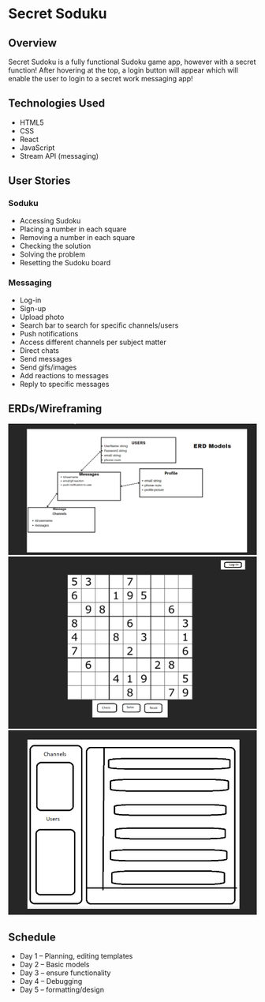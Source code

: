 # Secret Soduku

## Overview


Secret Sudoku is a fully functional Sudoku game app, however with a secret function! After hovering at the top, a login button will appear which will enable the user to login to a secret work messaging app!

## Technologies Used

* HTML5
* CSS
* React
* JavaScript
* Stream API (messaging)

## User Stories

### Soduku

* Accessing Sudoku
* Placing a number in each square
* Removing a number in each square
* Checking the solution
* Solving the problem
* Resetting the Sudoku board

### Messaging

* Log-in
* Sign-up
* Upload photo
* Search bar to search for specific channels/users
* Push notifications
* Access different channels per subject matter
* Direct chats
* Send messages
* Send gifs/images
* Add reactions to messages
* Reply to specific messages



## ERDs/Wireframing

![](Images/ERD_Models.png)
![](Images/Sudoku.png)
![](Images/Chat.png)


## Schedule

* Day 1 – Planning, editing templates
* Day 2 – Basic models
* Day 3 – ensure functionality
* Day 4 – Debugging
* Day 5 – formatting/design
